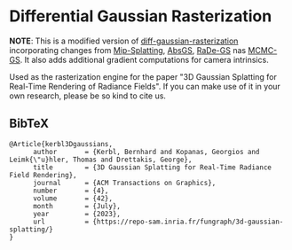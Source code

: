 # Differential Gaussian Rasterization

**NOTE**: This is a modified version of [diff-gaussian-rasterization](https://github.com/graphdeco-inria/diff-gaussian-rasterization) incorporating changes from [Mip-Splatting](https://github.com/autonomousvision/mip-splatting/tree/main), [AbsGS](https://github.com/TY424/AbsGS/tree/main), [RaDe-GS](https://github.com/BaowenZ/RaDe-GS/tree/main) nas [MCMC-GS](https://github.com/ubc-vision/3dgs-mcmc/tree/main).
It also adds additional gradient computations for camera intrinsics.


Used as the rasterization engine for the paper "3D Gaussian Splatting for Real-Time Rendering of Radiance Fields". If you can make use of it in your own research, please be so kind to cite us.

<section class="section" id="BibTeX">
  <div class="container is-max-desktop content">
    <h2 class="title">BibTeX</h2>
    <pre><code>@Article{kerbl3Dgaussians,
      author       = {Kerbl, Bernhard and Kopanas, Georgios and Leimk{\"u}hler, Thomas and Drettakis, George},
      title        = {3D Gaussian Splatting for Real-Time Radiance Field Rendering},
      journal      = {ACM Transactions on Graphics},
      number       = {4},
      volume       = {42},
      month        = {July},
      year         = {2023},
      url          = {https://repo-sam.inria.fr/fungraph/3d-gaussian-splatting/}
}</code></pre>
  </div>
</section>
